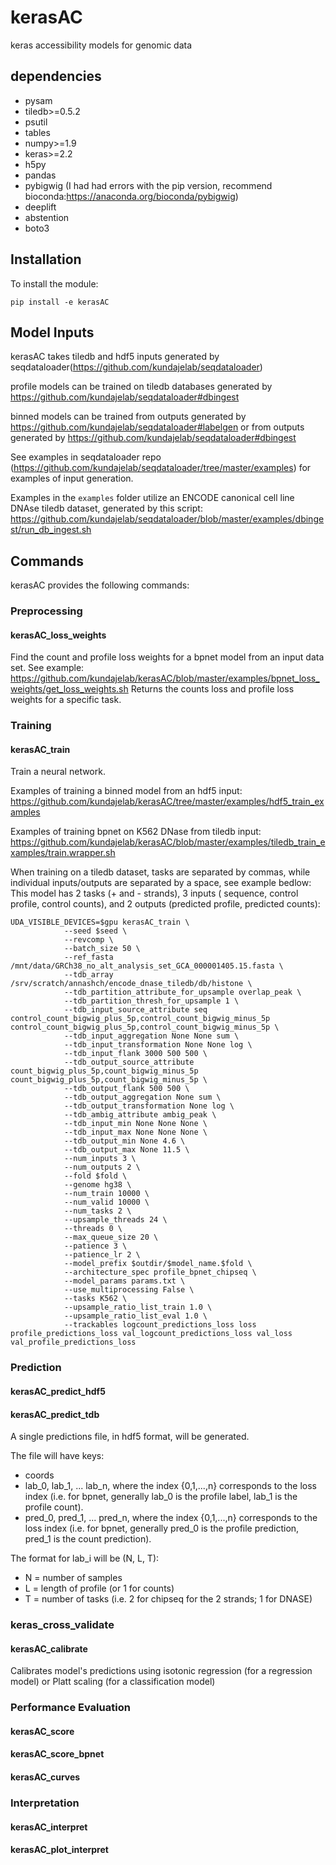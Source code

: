 # kerasAC
keras accessibility models for genomic data 

## dependencies ## 
* pysam
* tiledb>=0.5.2
* psutil
* tables
* numpy>=1.9
* keras>=2.2
* h5py
* pandas
* pybigwig (I had had errors with the pip version, recommend bioconda:https://anaconda.org/bioconda/pybigwig)
* deeplift
* abstention
* boto3

## Installation ##

To install the module:

`pip install -e kerasAC`

## Model Inputs ##

kerasAC takes tiledb and hdf5 inputs generated by seqdataloader(https://github.com/kundajelab/seqdataloader)

profile models can be trained on tiledb databases generated by https://github.com/kundajelab/seqdataloader#dbingest

binned models can be trained from outputs generated by https://github.com/kundajelab/seqdataloader#labelgen or from outputs generated by https://github.com/kundajelab/seqdataloader#dbingest

See examples in seqdataloader repo (https://github.com/kundajelab/seqdataloader/tree/master/examples) for examples of input generation.  

Examples in the `examples` folder  utilize an ENCODE canonical cell line DNAse tiledb dataset, generated by this script: https://github.com/kundajelab/seqdataloader/blob/master/examples/dbingest/run_db_ingest.sh

## Commands ##
kerasAC provides the following commands:

### Preprocessing ###

#### kerasAC_loss_weights
Find the count and profile loss weights for a bpnet model from an input data set.
See example: https://github.com/kundajelab/kerasAC/blob/master/examples/bpnet_loss_weights/get_loss_weights.sh
Returns the counts loss and profile loss weights for a specific task.

### Training ###

#### kerasAC_train ####
Train a neural network.

Examples of training a binned model from an hdf5 input:
https://github.com/kundajelab/kerasAC/tree/master/examples/hdf5_train_examples

Examples of training bpnet on K562 DNase from tiledb input:
https://github.com/kundajelab/kerasAC/blob/master/examples/tiledb_train_examples/train.wrapper.sh

When training on a tiledb dataset, tasks are separated by commas, while individual inputs/outputs are separated by a space, see example bedlow:
This model has 2 tasks (+ and - strands), 3 inputs ( sequence, control profile, control counts), and 2 outputs (predicted profile, predicted counts): 

```
UDA_VISIBLE_DEVICES=$gpu kerasAC_train \
		    --seed $seed \
		    --revcomp \
		    --batch_size 50 \
		    --ref_fasta /mnt/data/GRCh38_no_alt_analysis_set_GCA_000001405.15.fasta \
		    --tdb_array /srv/scratch/annashch/encode_dnase_tiledb/db/histone \
		    --tdb_partition_attribute_for_upsample overlap_peak \
		    --tdb_partition_thresh_for_upsample 1 \
		    --tdb_input_source_attribute seq control_count_bigwig_plus_5p,control_count_bigwig_minus_5p control_count_bigwig_plus_5p,control_count_bigwig_minus_5p \
		    --tdb_input_aggregation None None sum \
		    --tdb_input_transformation None None log \
		    --tdb_input_flank 3000 500 500 \
		    --tdb_output_source_attribute count_bigwig_plus_5p,count_bigwig_minus_5p count_bigwig_plus_5p,count_bigwig_minus_5p \
		    --tdb_output_flank 500 500 \
		    --tdb_output_aggregation None sum \
		    --tdb_output_transformation None log \
		    --tdb_ambig_attribute ambig_peak \
		    --tdb_input_min None None None \
		    --tdb_input_max None None None \
		    --tdb_output_min None 4.6 \
		    --tdb_output_max None 11.5 \
		    --num_inputs 3 \
		    --num_outputs 2 \
		    --fold $fold \
		    --genome hg38 \
		    --num_train 10000 \
		    --num_valid 10000 \
		    --num_tasks 2 \
		    --upsample_threads 24 \
		    --threads 0 \
		    --max_queue_size 20 \
		    --patience 3 \
		    --patience_lr 2 \
		    --model_prefix $outdir/$model_name.$fold \
		    --architecture_spec profile_bpnet_chipseq \
		    --model_params params.txt \
		    --use_multiprocessing False \
		    --tasks K562 \
		    --upsample_ratio_list_train 1.0 \
		    --upsample_ratio_list_eval 1.0 \
		    --trackables logcount_predictions_loss loss profile_predictions_loss val_logcount_predictions_loss val_loss val_profile_predictions_loss
```




### Prediction ###

#### kerasAC_predict_hdf5 ####

#### kerasAC_predict_tdb ####

A single predictions file, in hdf5 format, will be generated.

The file will have keys:
* coords
* lab_0, lab_1, ... lab_n, where the index {0,1,...,n} corresponds to the loss index (i.e. for bpnet, generally lab_0 is the profile label, lab_1 is the profile count).
* pred_0, pred_1, ... pred_n, where the index {0,1,...,n} corresponds to the loss index (i.e. for bpnet, generally pred_0 is the profile prediction, pred_1 is the count prediction).

The format for lab_i will be (N, L, T):
* N = number of samples
* L = length of profile (or 1 for counts)
* T = number of tasks (i.e. 2 for chipseq for the 2 strands; 1 for DNASE) 


### keras_cross_validate ####

#### kerasAC_calibrate ####
Calibrates model's predictions using isotonic regression (for a regression model) or Platt scaling (for a classification model) 

### Performance Evaluation ### 

#### kerasAC_score ####

#### kerasAC_score_bpnet ####

#### kerasAC_curves ####

### Interpretation ###

#### kerasAC_interpret ####

#### kerasAC_plot_interpret ####



